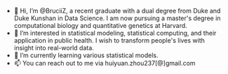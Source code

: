 - 👋 Hi, I’m @BruciiZ, a recent graduate with a dual degree from Duke and Duke Kunshan in Data Science. I am now pursuing a master's degree in computational biology and quantitative genetics at Harvard.
- 👀 I’m interested in statistical modeling, statistical computing, and their application in public health. I wish to transform people's lives with insight into real-world data.
- 🌱 I’m currently learning various statistical models.
- 📫 You can reach out to me via huiyuan.zhou237[@]gmail.com

<!---
BruciiZ/BruciiZ is a ✨ special ✨ repository because its `README.md` (this file) appears on your GitHub profile.
You can click the Preview link to take a look at your changes.
--->
